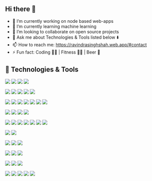 ## Hi there 👋

<!--
**ravindrasinghshah/ravindrasinghshah** is a ✨ _special_ ✨ repository because its `README.md` (this file) appears on your GitHub profile.

Here are some ideas to get you started:
-->
- 🔭 I’m currently working on node based web-apps
- 🌱 I’m currently learning machine learning
- 👯 I’m looking to collaborate on open source projects
- 💬 Ask me about Technologies & Tools listed below ⬇️
- 📫 How to reach me: https://ravindrasinghshah.web.app/#contact
- ⚡ Fun fact: Coding 👨‍💻 | Fitness 🧘‍♂️ | Beer 🍺

## 🔧 Technologies & Tools
![](https://img.shields.io/badge/IDE-Visual_Studio_Code-informational?style=flat&logo=visual-studio-code&logoColor=white&color=007ACC)
![](https://img.shields.io/badge/IDE-Visual_Studio-informational?style=flat&logo=visual-studio&logoColor=white&color=5C2D91)
![](https://img.shields.io/badge/IDE-Android_Studio-informational?style=flat&logo=android-studio&logoColor=white&color=3DDC84)
![](https://img.shields.io/badge/IDE-Eclipse_IDE-informational?style=flat&logo=eclipse-ide&logoColor=white&color=2C2255)

![](https://img.shields.io/badge/Code-HTML5-informational?style=flat&logo=html5&logoColor=white&color=E34F26)
![](https://img.shields.io/badge/Code-CSS3-informational?style=flat&logo=css3&logoColor=white&color=1572B6)
![](https://img.shields.io/badge/Code-SASS-informational?style=flat&logo=sass&logoColor=white&color=CC6699)
![](https://img.shields.io/badge/Code-Bootstrap-informational?style=flat&logo=bootstrap&logoColor=white&color=7952B3)
![](https://img.shields.io/badge/Code-Material_UI-informational?style=flat&logo=material-ui&logoColor=white&color=0081CB)

![](https://img.shields.io/badge/Code-JavaScript-informational?style=flat&logo=javascript&logoColor=white&color=F7DF1E)
![](https://img.shields.io/badge/Code-JQuery-informational?style=flat&logo=jquery&logoColor=white&color=0769AD)
![](https://img.shields.io/badge/Code-React-informational?style=flat&logo=react&logoColor=white&color=61DAFB)
![](https://img.shields.io/badge/Code-Angular-informational?style=flat&logo=angular&logoColor=white&color=DD0031)
![](https://img.shields.io/badge/Code-Kendo-informational?style=flat&logo=javascript&logoColor=white&color=2bbc8a)
![](https://img.shields.io/badge/Code-PUG-informational?style=flat&logo=javascript&logoColor=white&color=2bbc8a)
![](https://img.shields.io/badge/Code-HandleBar-informational?style=flat&logo=javascript&logoColor=white&color=2bbc8a)

![](https://img.shields.io/badge/Code-Node.JS-informational?style=flat&logo=node.js&logoColor=white&color=339933)
![](https://img.shields.io/badge/Code-.NET-informational?style=flat&logo=.net&logoColor=white&color=5C2D91)
![](https://img.shields.io/badge/Code-C_Sharp-informational?style=flat&logo=c-sharp&logoColor=white&color=239120)
![](https://img.shields.io/badge/Code-Python-informational?style=flat&logo=python&logoColor=white&color=3776AB)

![](https://img.shields.io/badge/DB-Microsoft_SQL_Server-informational?style=flat&logo=microsoft-sql-server&logoColor=white&color=CC2927)
![](https://img.shields.io/badge/DB-PostgreSQL-informational?style=flat&logo=postgresql&logoColor=white&color=336791)
![](https://img.shields.io/badge/DB-Oracle-informational?style=flat&logo=oracle&logoColor=white&color=F80000)
![](https://img.shields.io/badge/DB-Couchbase-informational?style=flat&logo=couchbase&logoColor=white&color=EA2328)
![](https://img.shields.io/badge/DB-Firestore-informational?style=flat&logo=firebase&logoColor=white&color=FFCA28)
![](https://img.shields.io/badge/DB-DocumentDB-informational?style=flat&logo=microsoft-azure&logoColor=white&color=0089D6)
![](https://img.shields.io/badge/DB-Airtable-informational?style=flat&logo=airtable&logoColor=white&color=18BFFF)

![](https://img.shields.io/badge/PM-NPM-informational?style=flat&logo=npm&logoColor=white&color=CB3837)
![](https://img.shields.io/badge/PM-NuGet-informational?style=flat&logo=nuget&logoColor=white&color=004880)

![](https://img.shields.io/badge/Tool-Grunt-informational?style=flat&logo=grunt&logoColor=white&color=FBA919)
![](https://img.shields.io/badge/Tool-Gulp-informational?style=flat&logo=gulp&logoColor=white&color=CF4647)
![](https://img.shields.io/badge/Tool-Webpack-informational?style=flat&logo=webpack&logoColor=white&color=8DD6F9)

![](https://img.shields.io/badge/SVN-Azure_DevOps-informational?style=flat&logo=azure-devops&logoColor=white&color=0078D7)
![](https://img.shields.io/badge/SVN-Git-informational?style=flat&logo=git&logoColor=white&color=F05032)
![](https://img.shields.io/badge/SVN-Bitbucket-informational?style=flat&logo=bitbucket&logoColor=white&color=0052CC)

![](https://img.shields.io/badge/Cloud-Digital_Ocean-informational?style=flat&logo=digitalocean&logoColor=white&color=0080FF)
![](https://img.shields.io/badge/Cloud-Firebase-informational?style=flat&logo=firebase&logoColor=white&color=FFCA28)
![](https://img.shields.io/badge/Cloud-Microsoft_Azure-informational?style=flat&logo=microsoft-azure&logoColor=white&color=0089D6)

![](https://img.shields.io/badge/Integration-DocuSign-informational?style=flat&logo=docusign&logoColor=white&color=FFCC22)
![](https://img.shields.io/badge/Integration-Twilio-informational?style=flat&logo=twilio&logoColor=white&color=F22F46)
![](https://img.shields.io/badge/Integration-PayPal-informational?style=flat&logo=paypal&logoColor=white&color=00457C)
![](https://img.shields.io/badge/Integration-Stripe-informational?style=flat&logo=stripe&logoColor=white&color=008CDD)
![](https://img.shields.io/badge/Integration-Google_APIs-informational?style=flat&logo=google&logoColor=white&color=4285F4)
